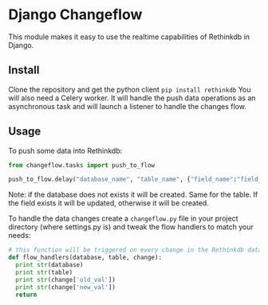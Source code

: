 Django Changeflow
=================

This module makes it easy to use the realtime capabilities of
Rethinkdb in Django.

Install
-------

Clone the repository and get the python client `pip install rethinkdb`
You will also need a Celery worker. It will handle the push data operations as an asynchronous task and will
launch a listener to handle the changes flow.

Usage
-----

To push some data into Rethinkdb:

  ```python
from changeflow.tasks import push_to_flow

push_to_flow.delay("database_name", "table_name", {"field_name":"field_value"})
  ```

Note: if the database does not exists it will be created. Same for the table. If the field exists it will
be updated, otherwise it will be created.

To handle the data changes create a `changeflow.py` file in your project directory (where settings.py is) and
tweak the flow handlers to match your needs:

  ```python
# this function will be triggered on every change in the Rethinkdb data
def flow_handlers(database, table, change):
    print str(database)
    print str(table)
    print str(change['old_val'])
    print str(change['new_val'])
    return
  ```